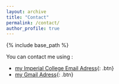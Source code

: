 ```yaml
---
layout: archive
title: "Contact"
permalink: /contact/
author_profile: true
---
```


{% include base_path %}

You can contact me using : 
* [my Imperial College Email Adress](phg17@ic.ac.uk){: .btn} 
* [my Gmail Adress](phg17@ic.ac.uk){: .btn}
